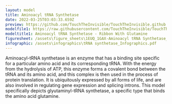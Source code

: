 ```yaml
---
layout: model
title: Aminoacyl tRNA Synthetase
date: 2022-03-25T03:03:33.659Z
preview: https://github.com/TouchTheInvisible/TouchTheInvisible.github.io/blob/master/assets/img/1EUQ+1GAX-Aminoacyl%20tRNA%20Synthetase/1EUQ-Glutaminyl%20tRNA%20Synthetase_RibbonWithGlutamine.png?raw=true
modelfile1: https://raw.githubusercontent.com/TouchTheInvisible/TouchTheInvisible.github.io/master/assets/models/1EUQ%2B1GAX-Aminoacyl%20tRNA%20Synthetase/1EUQ-Glutaminyl%20tRNA%20Synthetase_RibbonWithGlutamine.dae
modeltitle1: Aminoacyl tRNA Synthetase - Ribbon With Glutamine
figuresheet: /assets\figure_sheets\1EUQ_1GAX-Aminoacyl tRNA Synthetase_Photosheet.pdf
infographic: /assets\infographics\tRNA synthetase_Infographics.pdf
---
```

Aminoacyl-tRNA synthetase is an enzyme that has a binding site specific for a particular amino acid and its corresponding tRNA. With the energy from the hydrolysis of ATP, this enzyme forms a covalent bond between the tRNA and its amino acid, and this complex is then used in the process of protein translation. It is ubiquitously expressed by all forms of life, and are also involved in regulating gene expression and splicing introns. This model specifically depicts glyutaminyl-tRNA synthetase, a specific type that binds the amino acid glutamine.
